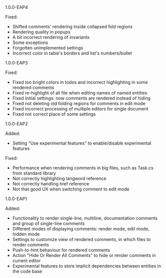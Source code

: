 1.0.0-EAP4

Fixed:

- Shifted comments' rendering inside collapsed fold regions
- Rendering quality in popups
- A bit incorrect rendering of invariants
- Some exceptions
- Forgotten unimplemented settings
- Incorrect color in table's borders and list's numbers/bullet

1.0.0-EAP3

Fixed:

- Fixed too bright colors in todos and incorrect highlighting in some rendered comments
- Fixed re-highlight of all file when editing names of named entities
- Fixed initial settings: now comments are rendered instead of hiding
- Fixed not deleting old folding regions for comments in edit mode
- Fixed incorrect processing of multiple editors for single document
- Fixed not correct place of some settings

1.0.0-EAP2

Added:

- Setting "Use experimental features" to enable/disable experimental features 

Fixed:

- Performance when rendering comments in big files, such as Task.cs from standard library
- Not correctly highlighting langword reference
- Not correctly handling href reference
- Not that good UX when switching comment to edit mode

1.0.0-EAP1

Added:

- Functionality to render single-line, multiline, documentation comments and group of single-line comments
- Different modes of displaying comments: render mode, edit mode, hidden mode
- Settings to customize view of rendered comments, in which files to render comments
- Push-to-hint behaviour for rendered comments
- Action "Hide Or Render All Comments" to hide or render comments in current editor
- Experimental features to store implicit dependencies between entities in the code base
